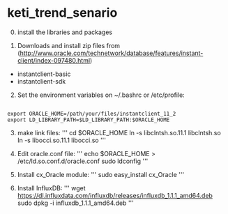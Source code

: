 # keti_trend_senario

0. install the libraries and packages

1. Downloads and install zip files from  (http://www.oracle.com/technetwork/database/features/instant-client/index-097480.html)
 * instantclient-basic
 * instantclient-sdk

2. Set the environment variables on ~/.bashrc or /etc/profile:
<pre><code>
export ORACLE_HOME=/path/your/files/instantclient_11_2
export LD_LIBRARY_PATH=$LD_LIBRARY_PATH:$ORACLE_HOME
</code></pre>

3. make link files:
 '''
 cd $ORACLE_HOME
 ln -s libclntsh.so.11.1   libclntsh.so
 ln -s libocci.so.11.1   libocci.so
 '''

4. Edit oracle.conf file:
 '''
 echo $ORACLE_HOME > /etc/ld.so.conf.d/oracle.conf
 sudo ldconfig
 '''

5. Install cx_Oracle module:
 '''
 sudo easy_install cx_Oracle
 '''

6. Install InfluxDB:
 '''
 wget https://dl.influxdata.com/influxdb/releases/influxdb_1.1.1_amd64.deb
 sudo dpkg -i influxdb_1.1.1_amd64.deb
 '''
